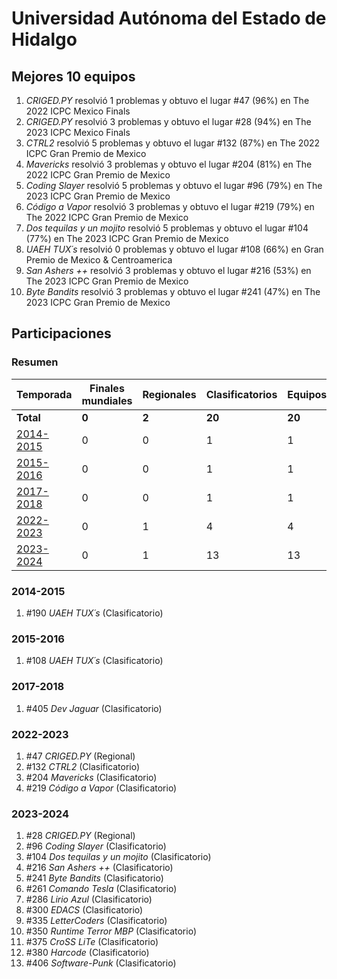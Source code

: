 ---
---

# Universidad Autónoma del Estado de Hidalgo

## Mejores 10 equipos

1. _CRIGED.PY_ resolvió 1 problemas y obtuvo el lugar #47 (96%) en The 2022 ICPC Mexico Finals
1. _CRIGED.PY_ resolvió 3 problemas y obtuvo el lugar #28 (94%) en The 2023 ICPC Mexico Finals
1. _CTRL2_ resolvió 5 problemas y obtuvo el lugar #132 (87%) en The 2022 ICPC Gran Premio de Mexico
1. _Mavericks_ resolvió 3 problemas y obtuvo el lugar #204 (81%) en The 2022 ICPC Gran Premio de Mexico
1. _Coding Slayer_ resolvió 5 problemas y obtuvo el lugar #96 (79%) en The 2023 ICPC Gran Premio de Mexico
1. _Código a Vapor_ resolvió 3 problemas y obtuvo el lugar #219 (79%) en The 2022 ICPC Gran Premio de Mexico
1. _Dos tequilas y un mojito_ resolvió 5 problemas y obtuvo el lugar #104 (77%) en The 2023 ICPC Gran Premio de Mexico
1. _UAEH TUX´s_ resolvió 0 problemas y obtuvo el lugar #108 (66%) en Gran Premio de Mexico & Centroamerica
1. _San Ashers ++_ resolvió 3 problemas y obtuvo el lugar #216 (53%) en The 2023 ICPC Gran Premio de Mexico
1. _Byte Bandits_ resolvió 3 problemas y obtuvo el lugar #241 (47%) en The 2023 ICPC Gran Premio de Mexico

## Participaciones

### Resumen

| Temporada | Finales mundiales | Regionales | Clasificatorios | Equipos |
| --- | --- | --- | --- | --- |
| **Total** | **0** | **2** | **20** | **20** |
| [2014-2015](#2014-2015) | 0 | 0 | 1 | 1 |
| [2015-2016](#2015-2016) | 0 | 0 | 1 | 1 |
| [2017-2018](#2017-2018) | 0 | 0 | 1 | 1 |
| [2022-2023](#2022-2023) | 0 | 1 | 4 | 4 |
| [2023-2024](#2023-2024) | 0 | 1 | 13 | 13 |

### 2014-2015

1. #190 _UAEH TUX´s_ (Clasificatorio)

### 2015-2016

1. #108 _UAEH TUX´s_ (Clasificatorio)

### 2017-2018

1. #405 _Dev Jaguar_ (Clasificatorio)

### 2022-2023

1. #47 _CRIGED.PY_ (Regional)
1. #132 _CTRL2_ (Clasificatorio)
1. #204 _Mavericks_ (Clasificatorio)
1. #219 _Código a Vapor_ (Clasificatorio)

### 2023-2024

1. #28 _CRIGED.PY_ (Regional)
1. #96 _Coding Slayer_ (Clasificatorio)
1. #104 _Dos tequilas y un mojito_ (Clasificatorio)
1. #216 _San Ashers ++_ (Clasificatorio)
1. #241 _Byte Bandits_ (Clasificatorio)
1. #261 _Comando Tesla_ (Clasificatorio)
1. #286 _Lirio Azul_ (Clasificatorio)
1. #300 _EDACS_ (Clasificatorio)
1. #335 _LetterCoders_ (Clasificatorio)
1. #350 _Runtime Terror MBP_ (Clasificatorio)
1. #375 _CroSS LiTe_ (Clasificatorio)
1. #380 _Harcode_ (Clasificatorio)
1. #406 _Software-Punk_ (Clasificatorio)



